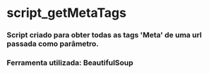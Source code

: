 # script_getMetaTags

### Script criado para obter todas as tags 'Meta' de uma url passada como parâmetro.


### Ferramenta utilizada: BeautifulSoup
